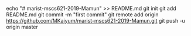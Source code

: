echo "# marist-mscs621-2019-Mamun" >> README.md
git init
git add README.md
git commit -m "first commit"
git remote add origin https://github.com/MKaiyum/marist-mscs621-2019-Mamun.git
git push -u origin master
